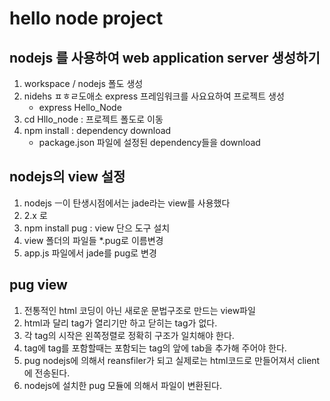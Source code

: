 # hello node project
## nodejs 를 사용하여 web application server 생성하기
1. workspace / nodejs 폴도 생성
2. nidehs ㅍㅎㄹ도애소 express 프레임워크를 사요요하여 프로젝트 생성
    - express Hello_Node
3. cd Hllo_node : 프로젝트 폴도로 이동 
4. npm install : dependency download
    - package.json 파일에 설정된 dependency들을 download 


## nodejs의 view 설정
1. nodejs ㅡ이 탄생시점에서는 jade라는 view를 사용했다
2. 2.x 로 
3. npm install pug : view 단으 도구 설치
4. view 폴더의 파일들 \*.pug로 이름변경
5. app.js 파일에서 jade를 pug로 변경

## pug view

1. 전통적인 html 코딩이 아닌 새로운 문법구조로 만드는 view파일
2. html과 달리 tag가 열리기만 하고 닫히는 tag가 없다.
3. 각 tag의 시작은 왼쪽정렬로 정확히 구조가 일치해야 한다.
4. tag에 tag를 포함할때는 포함되는 tag의 앞에 tab을 추가해 주어야 한다.
5. pug nodejs에 의해서 reansfiler가 되고 실제로는 html코드로
만들어져서 client에 전송된다.
6. nodejs에 설치한 pug 모듈에 의해서 파일이 변환된다.